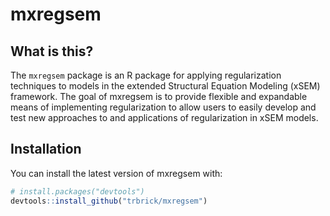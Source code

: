 
<!-- README.md is generated from README.Rmd. Please edit that file -->

# mxregsem

<!-- badges: start -->

<!-- badges: end -->

## What is this?

The `mxregsem` package is an R package for applying regularization
techniques to models in the extended Structural Equation Modeling (xSEM)
framework. The goal of mxregsem is to provide flexible and expandable
means of implementing regularization to allow users to easily develop
and test new approaches to and applications of regularization in xSEM
models.

## Installation

You can install the latest version of mxregsem with:

``` r
# install.packages("devtools")
devtools::install_github("trbrick/mxregsem")
```
